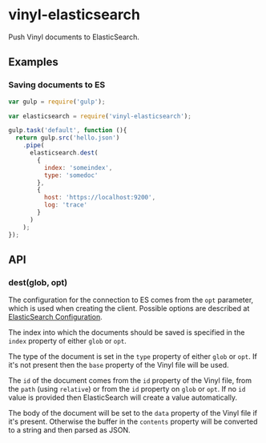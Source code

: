 # vinyl-elasticsearch

Push Vinyl documents to ElasticSearch.

## Examples

### Saving documents to ES

```javascript
var gulp = require('gulp');

var elasticsearch = require('vinyl-elasticsearch');

gulp.task('default', function (){
  return gulp.src('hello.json')
    .pipe(
      elasticsearch.dest(
        {
          index: 'someindex',
          type: 'somedoc'
        },
        {
          host: 'https://localhost:9200',
          log: 'trace'
        }
      )
    );
});
```

## API

### dest(glob, opt)

The configuration for the connection to ES comes from the `opt` parameter, which is used when creating the client. Possible options are described at [ElasticSearch Configuration](http://www.elastic.co/guide/en/elasticsearch/client/javascript-api/current/configuration.html).

The index into which the documents should be saved is specified in the `index` property of either `glob` or `opt`.

The type of the document is set in the `type` property of either `glob` or `opt`. If it's not present then the `base` property of the Vinyl file will be used.

The `id` of the document comes from the `id` property of the Vinyl file, from the `path` (using `relative`) or from the `id` property on `glob` or `opt`. If no `id` value is provided then ElasticSearch will create a value automatically.

The body of the document will be set to the `data` property of the Vinyl file if it's present. Otherwise the buffer in the `contents` property will be converted to a string and then parsed as JSON.
